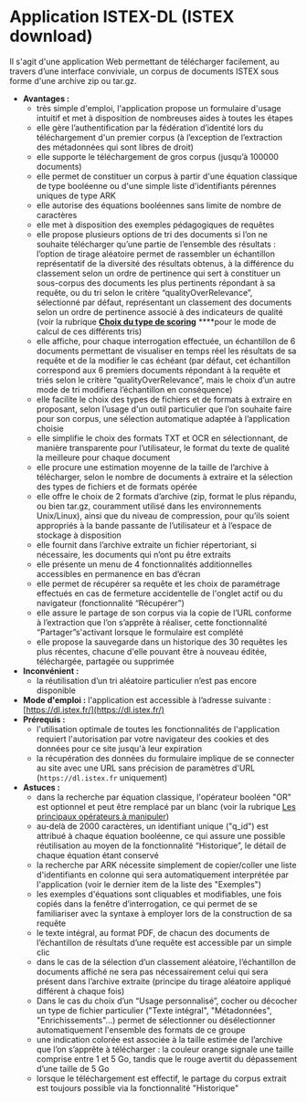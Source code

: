 # Application ISTEX-DL \(ISTEX download\)

Il s'agit d'une application Web permettant de télécharger facilement, au travers d’une interface conviviale, un corpus de documents ISTEX sous forme d'une archive zip ou tar.gz.

* **Avantages :**
  * très simple d'emploi, l'application propose un formulaire d'usage intuitif et met à disposition de nombreuses aides à toutes les étapes
  * elle gère l’authentification par la fédération d’identité lors du téléchargement d'un premier corpus \(à l’exception de l’extraction des métadonnées qui sont libres de droit\)
  * elle supporte le téléchargement de gros corpus \(jusqu’à 100000 documents\) 
  * elle permet de constituer un corpus à partir d'une équation classique de type booléenne ou d'une simple liste d'identifiants pérennes uniques de type ARK  
  * elle autorise des équations booléennes sans limite de nombre de caractères
  * elle met à disposition des exemples pédagogiques de requêtes
  * elle propose plusieurs options de tri des documents si l’on ne souhaite télécharger qu’une partie de l’ensemble des résultats : l’option de tirage aléatoire permet de rassembler un échantillon représentatif de la diversité des résultats obtenus, à la différence du classement selon un ordre de pertinence qui sert à constituer un sous-corpus des documents les plus pertinents répondant à sa requête, ou du tri selon le critère “qualityOverRelevance”, sélectionné par défaut, représentant un classement des documents selon un ordre de pertinence associé à des indicateurs de qualité \(voir la rubrique [**Choix du type de scoring**](../../api/results/scoring.md) ****pour le mode de calcul de ces différents tris\)
  * elle affiche, pour chaque interrogation effectuée, un échantillon de 6 documents permettant de visualiser en temps réel les résultats de sa requête et de la modifier le cas échéant \(par défaut, cet échantillon correspond aux 6 premiers documents répondant à la requête et triés selon le critère “qualityOverRelevance”, mais le choix d’un autre mode de tri modifiera l’échantillon en conséquence\)
  * elle facilite le choix des types de fichiers et de formats à extraire en proposant, selon l’usage d'un outil particulier que l’on souhaite faire pour son corpus, une sélection automatique adaptée à l’application choisie
  * elle simplifie le choix des formats TXT et OCR en sélectionnant, de manière transparente pour l’utilisateur, le format du texte de qualité la meilleure pour chaque document
  * elle procure une estimation moyenne de la taille de l’archive à télécharger, selon le nombre de documents à extraire et la sélection des types de fichiers et de formats opérée
  * elle offre le choix de 2 formats d’archive \(zip, format le plus répandu, ou bien tar.gz, couramment utilisé dans les environnements Unix/Linux\), ainsi que du niveau de compression, pour qu’ils soient appropriés à la bande passante de l’utilisateur et à l’espace de stockage à disposition
  * elle fournit dans l’archive extraite un fichier répertoriant, si nécessaire, les documents qui n’ont pu être extraits
  * elle présente un menu de 4 fonctionnalités additionnelles accessibles en permanence en bas d’écran
  * elle permet de récupérer sa requête et les choix de paramétrage effectués en cas de fermeture accidentelle de l'onglet actif ou du navigateur \(fonctionnalité “Récupérer”\)
  * elle assure le partage de son corpus via la copie de l’URL conforme à l’extraction que l’on s’apprête à réaliser, cette fonctionnalité “Partager”s'activant lorsque le formulaire est complété 
  * elle propose la sauvegarde dans un historique des 30 requêtes les plus récentes, chacune d'elle pouvant être à nouveau éditée, téléchargée, partagée ou supprimée
* **Inconvénient :**
  * la réutilisation d’un tri aléatoire particulier n’est pas encore disponible
* **Mode d'emploi :** l'application est accessible à l’adresse suivante : [https://dl.istex.fr/](https://dl.istex.fr/)
* **Prérequis :**
  * l'utilisation optimale de toutes les fonctionnalités de l'application requiert l'autorisation par votre navigateur des cookies et des données pour ce site jusqu'à leur expiration 
  * la récupération des données du formulaire implique de se connecter au site avec une URL sans précision de paramètres d'URL \(`https://dl.istex.fr` uniquement\)
* **Astuces :** 
  * dans la recherche par équation classique, l'opérateur booléen "OR" est optionnel et peut être remplacé par un blanc \(voir la rubrique [Les principaux opérateurs à manipuler](../requetage/operateurs.md)\)
  * au-delà de 2000 caractères, un identifiant unique \("q\_id"\) est attribué à chaque équation booléenne, ce qui assure une possible réutilisation au moyen de la fonctionnalité “Historique”, le détail de chaque équation étant conservé
  * la recherche par ARK nécessite simplement de copier/coller une liste d'identifiants en colonne qui sera automatiquement interprétée par l'application \(voir le dernier item de la liste des "Exemples"\)
  * les exemples d'équations sont cliquables et modifiables, une fois copiés dans la fenêtre d’interrogation, ce qui permet de se familiariser avec la syntaxe à employer lors de la construction de sa requête
  * le texte intégral, au format PDF, de chacun des documents de l’échantillon de résultats d’une requête est accessible par un simple clic
  * dans le cas de la sélection d’un classement aléatoire, l’échantillon de documents affiché ne sera pas nécessairement celui qui sera présent dans l’archive extraite     \(principe du tirage aléatoire appliqué différent à chaque fois\)
  * Dans le cas du choix d’un “Usage personnalisé”, cocher ou décocher un type de fichier particulier \("Texte intégral", "Métadonnées", "Enrichissements"...\) permet de sélectionner ou désélectionner automatiquement l'ensemble des formats de ce groupe
  * une indication colorée est associée à la taille estimée de l’archive que l’on s’apprête à télécharger : la couleur orange signale une taille comprise entre 1 et 5 Go, tandis que le rouge avertit du dépassement d’une taille de 5 Go
  * lorsque le téléchargement est effectif, le partage du corpus extrait est toujours possible via la  fonctionnalité "Historique"   



